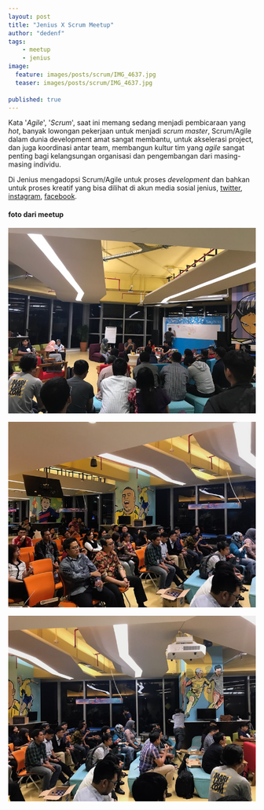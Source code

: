 ```yaml
---
layout: post
title: "Jenius X Scrum Meetup"
author: "dedenf"
tags:
    - meetup
    - jenius
image:
  feature: images/posts/scrum/IMG_4637.jpg
  teaser: images/posts/scrum/IMG_4637.jpg
  
published: true
---
```


Kata '_Agile_', '_Scrum_', saat ini memang sedang menjadi pembicaraan yang _hot_, banyak lowongan pekerjaan untuk menjadi _scrum master_, Scrum/Agile dalam dunia development amat sangat membantu, untuk akselerasi project, dan juga koordinasi antar team, membangun kultur tim yang _agile_ sangat penting bagi kelangsungan organisasi dan pengembangan dari masing-masing individu.

<!-- more -->
Di Jenius mengadopsi Scrum/Agile untuk proses _development_ dan bahkan untuk proses kreatif yang bisa dilihat di akun media sosial jenius, [twitter](https://twitter.com/jeniusConnect), [instagram](https://instagram.com/jeniusconnect), [facebook](https://facebook.com/jeniusconnect).


#### foto dari meetup
![](/images/posts/scrum/IMG_4637.jpg)

![](/images/posts/scrum/IMG_4640.jpg)

![](/images/posts/scrum/IMG_4641.jpg)
